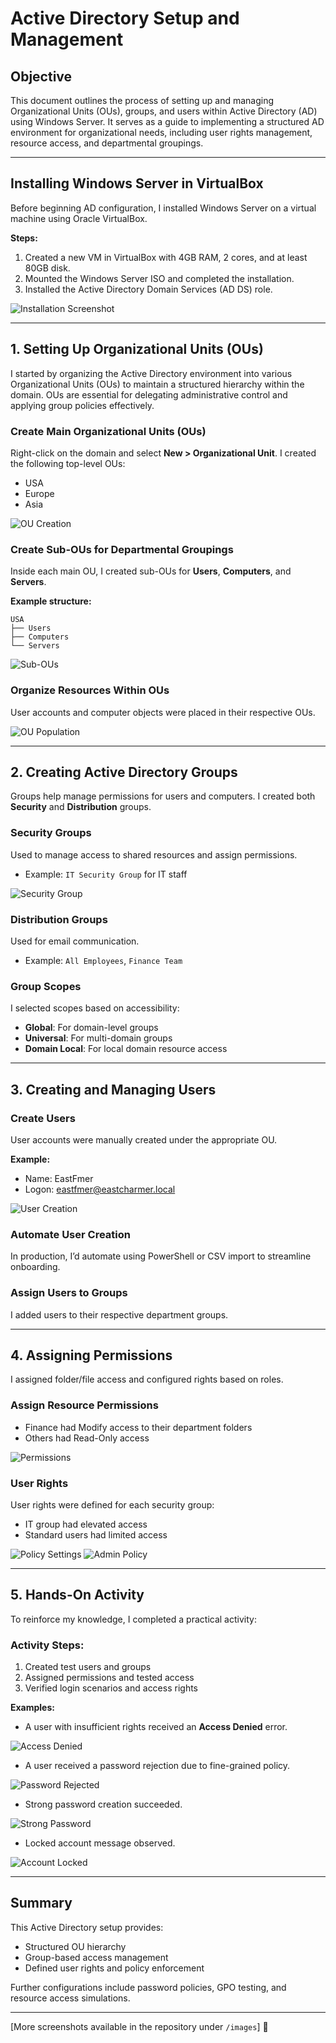 # Active Directory Setup and Management

## Objective
This document outlines the process of setting up and managing Organizational Units (OUs), groups, and users within Active Directory (AD) using Windows Server. It serves as a guide to implementing a structured AD environment for organizational needs, including user rights management, resource access, and departmental groupings.

---

## Installing Windows Server in VirtualBox

Before beginning AD configuration, I installed Windows Server on a virtual machine using Oracle VirtualBox.

**Steps:**
1. Created a new VM in VirtualBox with 4GB RAM, 2 cores, and at least 80GB disk.
2. Mounted the Windows Server ISO and completed the installation.
3. Installed the Active Directory Domain Services (AD DS) role.

![Installation Screenshot](images/AD-installation.png)

---

## 1. Setting Up Organizational Units (OUs)
I started by organizing the Active Directory environment into various Organizational Units (OUs) to maintain a structured hierarchy within the domain. OUs are essential for delegating administrative control and applying group policies effectively.

### Create Main Organizational Units (OUs)
Right-click on the domain and select **New > Organizational Unit**. I created the following top-level OUs:
- USA
- Europe
- Asia

![OU Creation](images/Creation-of-USA,-Europe,-Asia-OUs.png)

### Create Sub-OUs for Departmental Groupings
Inside each main OU, I created sub-OUs for **Users**, **Computers**, and **Servers**.

**Example structure:**
```
USA
├── Users
├── Computers
└── Servers
```

![Sub-OUs](images/Sub-OUs-under-USA.png)

### Organize Resources Within OUs
User accounts and computer objects were placed in their respective OUs.

![OU Population](images/Populated-OUs-with-user-and-computer-objects.png)

---

## 2. Creating Active Directory Groups
Groups help manage permissions for users and computers. I created both **Security** and **Distribution** groups.

### Security Groups
Used to manage access to shared resources and assign permissions.
- Example: `IT Security Group` for IT staff

![Security Group](images/Opening-Active-Directory-Administrative-Center.png)

### Distribution Groups
Used for email communication.
- Example: `All Employees`, `Finance Team`

### Group Scopes
I selected scopes based on accessibility:
- **Global**: For domain-level groups
- **Universal**: For multi-domain groups
- **Domain Local**: For local domain resource access

---

## 3. Creating and Managing Users

### Create Users
User accounts were manually created under the appropriate OU.

**Example:**
- Name: EastFmer
- Logon: eastfmer@eastcharmer.local

![User Creation](images/User-creation-wizard.png)

### Automate User Creation
In production, I’d automate using PowerShell or CSV import to streamline onboarding.

### Assign Users to Groups
I added users to their respective department groups.

---

## 4. Assigning Permissions
I assigned folder/file access and configured rights based on roles.

### Assign Resource Permissions
- Finance had Modify access to their department folders
- Others had Read-Only access

![Permissions](images/Screenshot-showing-the-deny-all-access-setting.png)

### User Rights
User rights were defined for each security group:
- IT group had elevated access
- Standard users had limited access

![Policy Settings](images/Standard-Users-Policy-Settings.png)
![Admin Policy](images/Admin-Policy-Settings-Filled-In.png)

---

## 5. Hands-On Activity
To reinforce my knowledge, I completed a practical activity:

### Activity Steps:
1. Created test users and groups
2. Assigned permissions and tested access
3. Verified login scenarios and access rights

**Examples:**
- A user with insufficient rights received an **Access Denied** error.

![Access Denied](images/Access-Denied-message-on-Control-Panel-after-GPO-application.png)

- A user received a password rejection due to fine-grained policy.

![Password Rejected](images/Password-Rejected-Due-to-FGPP.png)

- Strong password creation succeeded.

![Strong Password](images/Successful-Strong-Password-Change.png)

- Locked account message observed.

![Account Locked](images/Account-Locked-Message.png)

---

## Summary
This Active Directory setup provides:
- Structured OU hierarchy
- Group-based access management
- Defined user rights and policy enforcement

Further configurations include password policies, GPO testing, and resource access simulations.

---

[More screenshots available in the repository under `/images`] 📁

